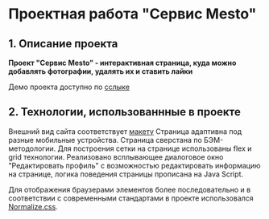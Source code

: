 # Проектная работа "Сервис Mesto"

## 1. Описание проекта

**Проект "Cервис Mesto" - интерактивная страница, куда можно добавлять фотографии, удалять их и ставить лайки**

Демо проекта доступно по [сслыке](https://polynceva-es.github.io/mesto/)

## 2. Технологии, использованнные в проекте
Внешний вид сайта соответствует [макету](https://www.figma.com/file/2cn9N9jSkmxD84oJik7xL7/JavaScript.-Sprint-4?node-id=0%3A1)
Страница адаптивна под разные мобильные устройства.
Страница сверстана по БЭМ-методологии.
Для построения сетки на странице использованы flex и grid технологии.
Реализовано всплывающее диалоговое окно "Редактировать профиль" с возможностью редактировать информацию на странице, логика поведения страницы прописана на Java Script.

Для отображения браузерами элементов более последовательно и в соответствии с современными стандартами в проекте использовался [Normalize.css](https://necolas.github.io/normalize.css/ "Ссылка на источник").
